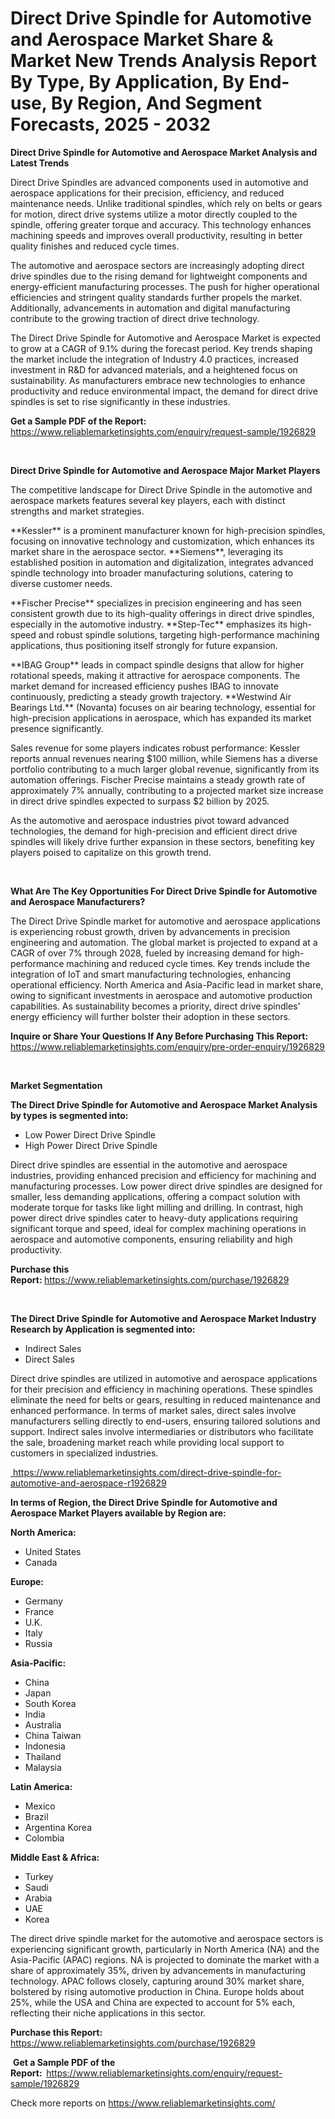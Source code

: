 <p><h1>Direct Drive Spindle for Automotive and Aerospace Market Share & Market New Trends Analysis Report By Type, By Application, By End-use, By Region, And Segment Forecasts, 2025 - 2032</h1></p><p><strong>Direct Drive Spindle for Automotive and Aerospace Market Analysis and Latest Trends</strong></p>
<p><p>Direct Drive Spindles are advanced components used in automotive and aerospace applications for their precision, efficiency, and reduced maintenance needs. Unlike traditional spindles, which rely on belts or gears for motion, direct drive systems utilize a motor directly coupled to the spindle, offering greater torque and accuracy. This technology enhances machining speeds and improves overall productivity, resulting in better quality finishes and reduced cycle times.</p><p>The automotive and aerospace sectors are increasingly adopting direct drive spindles due to the rising demand for lightweight components and energy-efficient manufacturing processes. The push for higher operational efficiencies and stringent quality standards further propels the market. Additionally, advancements in automation and digital manufacturing contribute to the growing traction of direct drive technology.</p><p>The Direct Drive Spindle for Automotive and Aerospace Market is expected to grow at a CAGR of 9.1% during the forecast period. Key trends shaping the market include the integration of Industry 4.0 practices, increased investment in R&D for advanced materials, and a heightened focus on sustainability. As manufacturers embrace new technologies to enhance productivity and reduce environmental impact, the demand for direct drive spindles is set to rise significantly in these industries.</p></p>
<p><strong>Get a Sample PDF of the Report:&nbsp;</strong> <a href="https://www.reliablemarketinsights.com/enquiry/request-sample/1926829?utm_campaign=2012&utm_medium=2&utm_source=Github&utm_content=ia&utm_term=15012025&utm_id=direct-drive-spindle-for-automotive-and-aerospace">https://www.reliablemarketinsights.com/enquiry/request-sample/1926829</a></p>
<p>&nbsp;</p>
<p><strong>Direct Drive Spindle for Automotive and Aerospace Major Market Players</strong></p>
<p><p>The competitive landscape for Direct Drive Spindle in the automotive and aerospace markets features several key players, each with distinct strengths and market strategies. </p><p>**Kessler** is a prominent manufacturer known for high-precision spindles, focusing on innovative technology and customization, which enhances its market share in the aerospace sector. **Siemens**, leveraging its established position in automation and digitalization, integrates advanced spindle technology into broader manufacturing solutions, catering to diverse customer needs.</p><p>**Fischer Precise** specializes in precision engineering and has seen consistent growth due to its high-quality offerings in direct drive spindles, especially in the automotive industry. **Step-Tec** emphasizes its high-speed and robust spindle solutions, targeting high-performance machining applications, thus positioning itself strongly for future expansion.</p><p>**IBAG Group** leads in compact spindle designs that allow for higher rotational speeds, making it attractive for aerospace components. The market demand for increased efficiency pushes IBAG to innovate continuously, predicting a steady growth trajectory. **Westwind Air Bearings Ltd.** (Novanta) focuses on air bearing technology, essential for high-precision applications in aerospace, which has expanded its market presence significantly.</p><p>Sales revenue for some players indicates robust performance: Kessler reports annual revenues nearing $100 million, while Siemens has a diverse portfolio contributing to a much larger global revenue, significantly from its automation offerings. Fischer Precise maintains a steady growth rate of approximately 7% annually, contributing to a projected market size increase in direct drive spindles expected to surpass $2 billion by 2025.</p><p>As the automotive and aerospace industries pivot toward advanced technologies, the demand for high-precision and efficient direct drive spindles will likely drive further expansion in these sectors, benefiting key players poised to capitalize on this growth trend.</p></p>
<p>&nbsp;</p>
<p><strong>What Are The Key Opportunities For Direct Drive Spindle for Automotive and Aerospace Manufacturers?</strong></p>
<p><p>The Direct Drive Spindle market for automotive and aerospace applications is experiencing robust growth, driven by advancements in precision engineering and automation. The global market is projected to expand at a CAGR of over 7% through 2028, fueled by increasing demand for high-performance machining and reduced cycle times. Key trends include the integration of IoT and smart manufacturing technologies, enhancing operational efficiency. North America and Asia-Pacific lead in market share, owing to significant investments in aerospace and automotive production capabilities. As sustainability becomes a priority, direct drive spindles' energy efficiency will further bolster their adoption in these sectors.</p></p>
<p><strong>Inquire or Share Your Questions If Any Before Purchasing This Report:</strong> <a href="https://www.reliablemarketinsights.com/enquiry/pre-order-enquiry/1926829?utm_campaign=2012&utm_medium=2&utm_source=Github&utm_content=ia&utm_term=15012025&utm_id=direct-drive-spindle-for-automotive-and-aerospace">https://www.reliablemarketinsights.com/enquiry/pre-order-enquiry/1926829</a></p>
<p>&nbsp;</p>
<p><strong>Market Segmentation</strong></p>
<p><strong>The Direct Drive Spindle for Automotive and Aerospace Market Analysis by types is segmented into:</strong></p>
<p><ul><li>Low Power Direct Drive Spindle</li><li>High Power Direct Drive Spindle</li></ul></p>
<p><p>Direct drive spindles are essential in the automotive and aerospace industries, providing enhanced precision and efficiency for machining and manufacturing processes. Low power direct drive spindles are designed for smaller, less demanding applications, offering a compact solution with moderate torque for tasks like light milling and drilling. In contrast, high power direct drive spindles cater to heavy-duty applications requiring significant torque and speed, ideal for complex machining operations in aerospace and automotive components, ensuring reliability and high productivity.</p></p>
<p><strong>Purchase this Report:&nbsp;</strong><a href="https://www.reliablemarketinsights.com/purchase/1926829?utm_campaign=2012&utm_medium=2&utm_source=Github&utm_content=ia&utm_term=15012025&utm_id=direct-drive-spindle-for-automotive-and-aerospace">https://www.reliablemarketinsights.com/purchase/1926829</a></p>
<p>&nbsp;</p>
<p><strong>The Direct Drive Spindle for Automotive and Aerospace Market Industry Research by Application is segmented into:</strong></p>
<p><ul><li>Indirect Sales</li><li>Direct Sales</li></ul></p>
<p><p>Direct drive spindles are utilized in automotive and aerospace applications for their precision and efficiency in machining operations. These spindles eliminate the need for belts or gears, resulting in reduced maintenance and enhanced performance. In terms of market sales, direct sales involve manufacturers selling directly to end-users, ensuring tailored solutions and support. Indirect sales involve intermediaries or distributors who facilitate the sale, broadening market reach while providing local support to customers in specialized industries.</p></p>
<p><a href="https://www.reliablemarketinsights.com/direct-drive-spindle-for-automotive-and-aerospace-r1926829?utm_campaign=2012&utm_medium=2&utm_source=Github&utm_content=ia&utm_term=15012025&utm_id=direct-drive-spindle-for-automotive-and-aerospace">&nbsp;https://www.reliablemarketinsights.com/direct-drive-spindle-for-automotive-and-aerospace-r1926829</a></p>
<p><strong>In terms of Region, the Direct Drive Spindle for Automotive and Aerospace Market Players available by Region are:</strong></p>
<p>
    <p> <strong> North America: </strong>
        <ul>
            <li>United States</li>
            <li>Canada</li>
        </ul>
        </p> 
    <p> <strong> Europe: </strong>
        <ul>
            <li>Germany</li>
            <li>France</li>
            <li>U.K.</li>
            <li>Italy</li>
            <li>Russia</li>
        </ul>
        </p> 
    <p> <strong> Asia-Pacific: </strong>
        <ul>
            <li>China</li>
            <li>Japan</li>
            <li>South Korea</li>
            <li>India</li>
            <li>Australia</li>
            <li>China Taiwan</li>
            <li>Indonesia</li>
            <li>Thailand</li>
            <li>Malaysia</li>
        </ul>
        </p> 
    <p> <strong> Latin America: </strong>
        <ul>
            <li>Mexico</li>
            <li>Brazil</li>
            <li>Argentina Korea</li>
            <li>Colombia</li>
        </ul>
        </p> 
    <p> <strong> Middle East & Africa: </strong>
        <ul>
            <li>Turkey</li>
            <li>Saudi</li>
            <li>Arabia</li>
            <li>UAE</li>
            <li>Korea</li>
        </ul>
    </p>
    </p>
<p><p>The direct drive spindle market for the automotive and aerospace sectors is experiencing significant growth, particularly in North America (NA) and the Asia-Pacific (APAC) regions. NA is projected to dominate the market with a share of approximately 35%, driven by advancements in manufacturing technology. APAC follows closely, capturing around 30% market share, bolstered by rising automotive production in China. Europe holds about 25%, while the USA and China are expected to account for 5% each, reflecting their niche applications in this sector.</p></p>
<p><strong>Purchase this Report: </strong><a href="https://www.reliablemarketinsights.com/purchase/1926829?utm_campaign=2012&utm_medium=2&utm_source=Github&utm_content=ia&utm_term=15012025&utm_id=direct-drive-spindle-for-automotive-and-aerospace">https://www.reliablemarketinsights.com/purchase/1926829</a></p>
<p>&nbsp;<strong>Get a Sample PDF of the Report:&nbsp;&nbsp;</strong><a href="https://www.reliablemarketinsights.com/enquiry/request-sample/1926829?utm_campaign=2012&utm_medium=2&utm_source=Github&utm_content=ia&utm_term=15012025&utm_id=direct-drive-spindle-for-automotive-and-aerospace">https://www.reliablemarketinsights.com/enquiry/request-sample/1926829</a></p>
<p><strong></strong></p>
<p>Check more reports on <a href="https://www.reliablemarketinsights.com/?utm_campaign=2012&utm_medium=2&utm_source=Github&utm_content=ia&utm_term=15012025&utm_id=direct-drive-spindle-for-automotive-and-aerospace">https://www.reliablemarketinsights.com/</a></p>